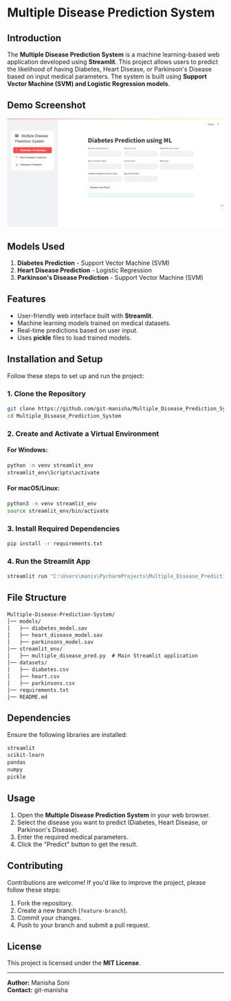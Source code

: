 # Multiple Disease Prediction System

## Introduction
The **Multiple Disease Prediction System** is a machine learning-based web application developed using **Streamlit**. This project allows users to predict the likelihood of having Diabetes, Heart Disease, or Parkinson's Disease based on input medical parameters. The system is built using **Support Vector Machine (SVM) and Logistic Regression models**.

## Demo Screenshot

![Multiple Disease Prediction System](screenshot/app_demo.png)


## Models Used
1. **Diabetes Prediction** - Support Vector Machine (SVM)
2. **Heart Disease Prediction** - Logistic Regression
3. **Parkinson's Disease Prediction** - Support Vector Machine (SVM)

## Features
- User-friendly web interface built with **Streamlit**.
- Machine learning models trained on medical datasets.
- Real-time predictions based on user input.
- Uses **pickle** files to load trained models.

## Installation and Setup
Follow these steps to set up and run the project:

### 1. Clone the Repository
```sh
git clone https://github.com/git-manisha/Multiple_Disease_Prediction_System.git
cd Multiple_Disease_Prediction_System
```

### 2. Create and Activate a Virtual Environment
#### For Windows:
```sh
python -m venv streamlit_env
streamlit_env\Scripts\activate
```
#### For macOS/Linux:
```sh
python3 -m venv streamlit_env
source streamlit_env/bin/activate
```

### 3. Install Required Dependencies
```sh
pip install -r requirements.txt
```

### 4. Run the Streamlit App
```sh
streamlit run "C:\Users\manis\PycharmProjects\Multiple_Disease_Prediction\streamlit_env\multiple_disease_pred.py"
```

## File Structure
```
Multiple-Disease-Prediction-System/
│── models/
│   ├── diabetes_model.sav
│   ├── heart_disease_model.sav
│   ├── parkinsons_model.sav
│── streamlit_env/
│   ├── multiple_disease_pred.py  # Main Streamlit application
│── datasets/
│   ├── diabetes.csv
│   ├── heart.csv
│   ├── parkinsons.csv
│── requirements.txt
│── README.md
```

## Dependencies
Ensure the following libraries are installed:
```sh
streamlit
scikit-learn
pandas
numpy
pickle
```

## Usage
1. Open the **Multiple Disease Prediction System** in your web browser.
2. Select the disease you want to predict (Diabetes, Heart Disease, or Parkinson's Disease).
3. Enter the required medical parameters.
4. Click the "Predict" button to get the result.

## Contributing
Contributions are welcome! If you'd like to improve the project, please follow these steps:
1. Fork the repository.
2. Create a new branch (`feature-branch`).
3. Commit your changes.
4. Push to your branch and submit a pull request.

## License
This project is licensed under the **MIT License**.

---
**Author:** Manisha Soni  
**Contact:** git-manisha

